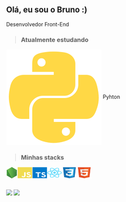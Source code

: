 ## Olá, eu sou o Bruno :)
  
  Desenvolvedor Front-End
 <br>
  
> ### Atualmente estudando
  <img align="center" alt="Bruno-NodeJs" src="https://raw.githubusercontent.com/devicons/devicon/master/icons/python/python-plain.svg"> Pyhton
  
> ### Minhas stacks 

<div style="display: flex">
  <img align="center" alt="Bruno-NodeJs" src="/assets/node-js.png"> 
   <img align="center" height="30" width="40" alt="Bruno-Js" src="https://raw.githubusercontent.com/devicons/devicon/master/icons/javascript/javascript-plain.svg">
   <img align="center" height="30" width="40" alt="Bruno-TypeScript" src="https://raw.githubusercontent.com/devicons/devicon/master/icons/typescript/typescript-plain.svg">
   <img align="center" height="30" width="40" alt="Bruno-React" src="https://raw.githubusercontent.com/devicons/devicon/master/icons/react/react-original.svg">
   <img align="center" height="30" width="40" alt="Bruno-CSS" src="https://raw.githubusercontent.com/devicons/devicon/master/icons/css3/css3-original.svg">
   <img align="center" height="30" width="40" alt="Bruno-HTML" src="https://raw.githubusercontent.com/devicons/devicon/master/icons/html5/html5-original.svg">
</div>

##

<div> 
  <a href="mailto:brunotorres0717@gmail.com"><img src="https://img.shields.io/badge/-Gmail-%23333?style=for-the-badge&logo=gmail&logoColor=white" target="_blank"></a>
  <a href="https://www.linkedin.com/in/obrunotorres/" target="_blank"><img src="https://img.shields.io/badge/-LinkedIn-%230077B5?style=for-the-badge&logo=linkedin&logoColor=white" target="_blank"></a> 
  
</div>

<!--
**bruno-gonzalez/bruno-gonzalez** is a ✨ _special_ ✨ repository because its `README.md` (this file) appears on your GitHub profile.

Here are some ideas to get you started:

- 🔭 I’m currently working on ...
- 🌱 I’m currently learning ...
- 👯 I’m looking to collaborate on ...
- 🤔 I’m looking for help with ...
- 💬 Ask me about ...
- 📫 How to reach me: ...
- 😄 Pronouns: ...
- ⚡ Fun fact: ...
-->

